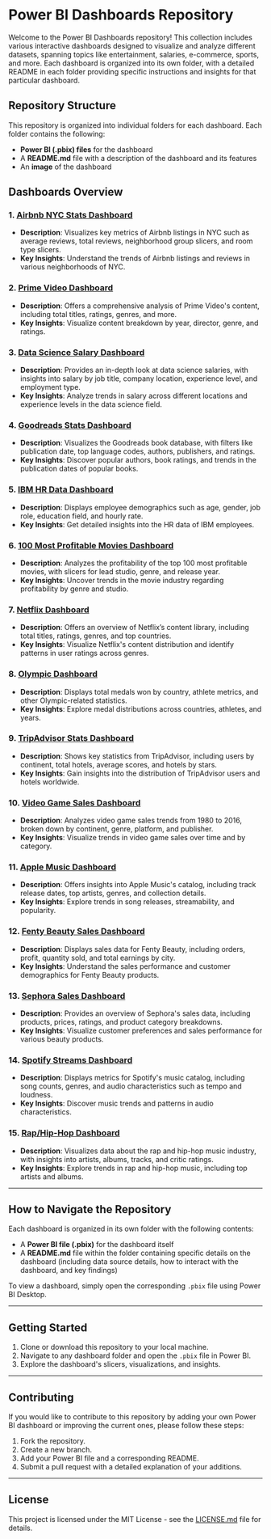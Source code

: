 # Power BI Dashboards Repository

Welcome to the Power BI Dashboards repository! This collection includes various interactive dashboards designed to visualize and analyze different datasets, spanning topics like entertainment, salaries, e-commerce, sports, and more. Each dashboard is organized into its own folder, with a detailed README in each folder providing specific instructions and insights for that particular dashboard.

## Repository Structure

This repository is organized into individual folders for each dashboard. Each folder contains the following:
- **Power BI (.pbix) files** for the dashboard
- A **README.md** file with a description of the dashboard and its features
- An **image** of the dashboard 

## Dashboards Overview

### 1. [**Airbnb NYC Stats Dashboard**](./airbnb%20dashboard/)
   - **Description**: Visualizes key metrics of Airbnb listings in NYC such as average reviews, total reviews, neighborhood group slicers, and room type slicers.
   - **Key Insights**: Understand the trends of Airbnb listings and reviews in various neighborhoods of NYC.

### 2. [**Prime Video Dashboard**](./amazon%20prime%20dashboard/)
   - **Description**: Offers a comprehensive analysis of Prime Video's content, including total titles, ratings, genres, and more.
   - **Key Insights**: Visualize content breakdown by year, director, genre, and ratings.

### 3. [**Data Science Salary Dashboard**](./data%20science%20salary%20dashboard/)
   - **Description**: Provides an in-depth look at data science salaries, with insights into salary by job title, company location, experience level, and employment type.
   - **Key Insights**: Analyze trends in salary across different locations and experience levels in the data science field.

### 4. [**Goodreads Stats Dashboard**](./goodreads%20dashboard/)
   - **Description**: Visualizes the Goodreads book database, with filters like publication date, top language codes, authors, publishers, and ratings.
   - **Key Insights**: Discover popular authors, book ratings, and trends in the publication dates of popular books.

### 5. [**IBM HR Data Dashboard**](./ibm%20dashboard/)
   - **Description**: Displays employee demographics such as age, gender, job role, education field, and hourly rate.
   - **Key Insights**: Get detailed insights into the HR data of IBM employees.

### 6. [**100 Most Profitable Movies Dashboard**](./movie%20dashboard/)
   - **Description**: Analyzes the profitability of the top 100 most profitable movies, with slicers for lead studio, genre, and release year.
   - **Key Insights**: Uncover trends in the movie industry regarding profitability by genre and studio.

### 7. [**Netflix Dashboard**](./netflix%20dashboard/)
   - **Description**: Offers an overview of Netflix’s content library, including total titles, ratings, genres, and top countries.
   - **Key Insights**: Visualize Netflix's content distribution and identify patterns in user ratings across genres.

### 8. [**Olympic Dashboard**](./olympics%20dashboard/)
   - **Description**: Displays total medals won by country, athlete metrics, and other Olympic-related statistics.
   - **Key Insights**: Explore medal distributions across countries, athletes, and years.

### 9. [**TripAdvisor Stats Dashboard**](./tripadvisor%20dashboard/)
   - **Description**: Shows key statistics from TripAdvisor, including users by continent, total hotels, average scores, and hotels by stars.
   - **Key Insights**: Gain insights into the distribution of TripAdvisor users and hotels worldwide.

### 10. [**Video Game Sales Dashboard**](./video%20game%20sales/)
   - **Description**: Analyzes video game sales trends from 1980 to 2016, broken down by continent, genre, platform, and publisher.
   - **Key Insights**: Visualize trends in video game sales over time and by category.

### 11. [**Apple Music Dashboard**](./apple%20music%20dashboard/)
   - **Description**: Offers insights into Apple Music's catalog, including track release dates, top artists, genres, and collection details.
   - **Key Insights**: Explore trends in song releases, streamability, and popularity.

### 12. [**Fenty Beauty Sales Dashboard**](./fenty%20dashboard/)
   - **Description**: Displays sales data for Fenty Beauty, including orders, profit, quantity sold, and total earnings by city.
   - **Key Insights**: Understand the sales performance and customer demographics for Fenty Beauty products.

### 13. [**Sephora Sales Dashboard**](./sephora%20dashboard/)
   - **Description**: Provides an overview of Sephora's sales data, including products, prices, ratings, and product category breakdowns.
   - **Key Insights**: Visualize customer preferences and sales performance for various beauty products.

### 14. [**Spotify Streams Dashboard**](./spotify%20dashboard/)
   - **Description**: Displays metrics for Spotify's music catalog, including song counts, genres, and audio characteristics such as tempo and loudness.
   - **Key Insights**: Discover music trends and patterns in audio characteristics.

### 15. [**Rap/Hip-Hop Dashboard**](./rap%20dashboard/)
   - **Description**: Visualizes data about the rap and hip-hop music industry, with insights into artists, albums, tracks, and critic ratings.
   - **Key Insights**: Explore trends in rap and hip-hop music, including top artists and albums.

---

## How to Navigate the Repository

Each dashboard is organized in its own folder with the following contents:
- A **Power BI file (.pbix)** for the dashboard itself
- A **README.md** file within the folder containing specific details on the dashboard (including data source details, how to interact with the dashboard, and key findings)

To view a dashboard, simply open the corresponding `.pbix` file using Power BI Desktop.

---

## Getting Started

1. Clone or download this repository to your local machine.
2. Navigate to any dashboard folder and open the `.pbix` file in Power BI.
3. Explore the dashboard's slicers, visualizations, and insights.

---

## Contributing

If you would like to contribute to this repository by adding your own Power BI dashboard or improving the current ones, please follow these steps:

1. Fork the repository.
2. Create a new branch.
3. Add your Power BI file and a corresponding README.
4. Submit a pull request with a detailed explanation of your additions.

---

## License

This project is licensed under the MIT License - see the [LICENSE.md](LICENSE.md) file for details.
